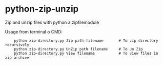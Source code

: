 # python-zip-unzip
Zip and unzip files with python a zipfilemodule

Usage from terminal o CMD:

        python zip-directory.py Zip path filename       # To zip directory recursively
        python zip-directory.py UnZip path filename     # To un Zip
        python zip-directory.py View filename           # To view files in zip archive
